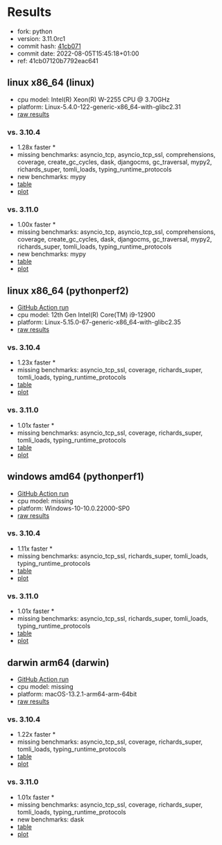 # Results

- fork: python
- version: 3.11.0rc1
- commit hash: [41cb071](https://github.com/python/cpython/commit/41cb071)
- commit date: 2022-08-05T15:45:18+01:00
- ref: 41cb07120b7792eac641

## linux x86_64 (linux)

- cpu model: Intel(R) Xeon(R) W-2255 CPU @ 3.70GHz
- platform: Linux-5.4.0-122-generic-x86_64-with-glibc2.31
- [raw results](bm-20220805-linux-x86_64-python-41cb07120b7792eac641-3.11.0rc1-41cb071.json)

### vs. 3.10.4

- 1.28x faster \*
- missing benchmarks: asyncio_tcp, asyncio_tcp_ssl, comprehensions, coverage, create_gc_cycles, dask, djangocms, gc_traversal, mypy2, richards_super, tomli_loads, typing_runtime_protocols
- new benchmarks: mypy
- [table](bm-20220805-linux-x86_64-python-41cb07120b7792eac641-3.11.0rc1-41cb071-vs-3.10.4.md)
- [plot](bm-20220805-linux-x86_64-python-41cb07120b7792eac641-3.11.0rc1-41cb071-vs-3.10.4.png)

### vs. 3.11.0

- 1.00x faster \*
- missing benchmarks: asyncio_tcp, asyncio_tcp_ssl, comprehensions, coverage, create_gc_cycles, dask, djangocms, gc_traversal, mypy2, richards_super, tomli_loads, typing_runtime_protocols
- new benchmarks: mypy
- [table](bm-20220805-linux-x86_64-python-41cb07120b7792eac641-3.11.0rc1-41cb071-vs-3.11.0.md)
- [plot](bm-20220805-linux-x86_64-python-41cb07120b7792eac641-3.11.0rc1-41cb071-vs-3.11.0.png)

## linux x86_64 (pythonperf2)

- [GitHub Action run](https://github.com/faster-cpython/benchmarking/actions/runs/4513536357)
- cpu model: 12th Gen Intel(R) Core(TM) i9-12900
- platform: Linux-5.15.0-67-generic-x86_64-with-glibc2.35
- [raw results](bm-20220805-pythonperf2-x86_64-python-41cb07120b7792eac641-3.11.0rc1-41cb071.json)

### vs. 3.10.4

- 1.23x faster \*
- missing benchmarks: asyncio_tcp_ssl, coverage, richards_super, tomli_loads, typing_runtime_protocols
- [table](bm-20220805-pythonperf2-x86_64-python-41cb07120b7792eac641-3.11.0rc1-41cb071-vs-3.10.4.md)
- [plot](bm-20220805-pythonperf2-x86_64-python-41cb07120b7792eac641-3.11.0rc1-41cb071-vs-3.10.4.png)

### vs. 3.11.0

- 1.01x faster \*
- missing benchmarks: asyncio_tcp_ssl, coverage, richards_super, tomli_loads, typing_runtime_protocols
- [table](bm-20220805-pythonperf2-x86_64-python-41cb07120b7792eac641-3.11.0rc1-41cb071-vs-3.11.0.md)
- [plot](bm-20220805-pythonperf2-x86_64-python-41cb07120b7792eac641-3.11.0rc1-41cb071-vs-3.11.0.png)

## windows amd64 (pythonperf1)

- [GitHub Action run](https://github.com/faster-cpython/benchmarking/actions/runs/4483411487)
- cpu model: missing
- platform: Windows-10-10.0.22000-SP0
- [raw results](bm-20220805-pythonperf1-amd64-python-41cb07120b7792eac641-3.11.0rc1-41cb071.json)

### vs. 3.10.4

- 1.11x faster \*
- missing benchmarks: asyncio_tcp_ssl, richards_super, tomli_loads, typing_runtime_protocols
- [table](bm-20220805-pythonperf1-amd64-python-41cb07120b7792eac641-3.11.0rc1-41cb071-vs-3.10.4.md)
- [plot](bm-20220805-pythonperf1-amd64-python-41cb07120b7792eac641-3.11.0rc1-41cb071-vs-3.10.4.png)

### vs. 3.11.0

- 1.01x faster \*
- missing benchmarks: asyncio_tcp_ssl, richards_super, tomli_loads, typing_runtime_protocols
- [table](bm-20220805-pythonperf1-amd64-python-41cb07120b7792eac641-3.11.0rc1-41cb071-vs-3.11.0.md)
- [plot](bm-20220805-pythonperf1-amd64-python-41cb07120b7792eac641-3.11.0rc1-41cb071-vs-3.11.0.png)

## darwin arm64 (darwin)

- [GitHub Action run](https://github.com/faster-cpython/benchmarking/actions/runs/4494504059)
- cpu model: missing
- platform: macOS-13.2.1-arm64-arm-64bit
- [raw results](bm-20220805-darwin-arm64-python-41cb07120b7792eac641-3.11.0rc1-41cb071.json)

### vs. 3.10.4

- 1.22x faster \*
- missing benchmarks: asyncio_tcp_ssl, coverage, richards_super, tomli_loads, typing_runtime_protocols
- [table](bm-20220805-darwin-arm64-python-41cb07120b7792eac641-3.11.0rc1-41cb071-vs-3.10.4.md)
- [plot](bm-20220805-darwin-arm64-python-41cb07120b7792eac641-3.11.0rc1-41cb071-vs-3.10.4.png)

### vs. 3.11.0

- 1.01x faster \*
- missing benchmarks: asyncio_tcp_ssl, coverage, richards_super, tomli_loads, typing_runtime_protocols
- new benchmarks: dask
- [table](bm-20220805-darwin-arm64-python-41cb07120b7792eac641-3.11.0rc1-41cb071-vs-3.11.0.md)
- [plot](bm-20220805-darwin-arm64-python-41cb07120b7792eac641-3.11.0rc1-41cb071-vs-3.11.0.png)

